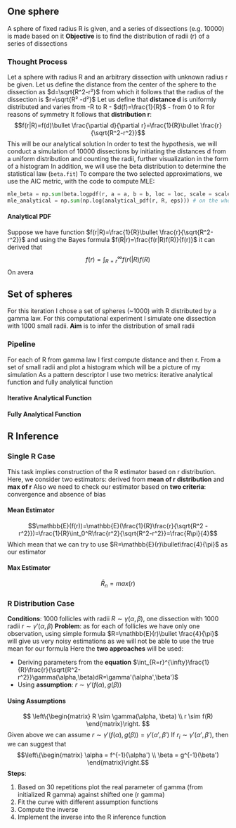 ## One sphere
A sphere of fixed radius R is given, and a series of dissections (e.g. 10000) is made based on it
**Objective** is to find the distribution of radii (r) of a series of dissections
### Thought Process 
Let a sphere with radius R and an arbitrary dissection with unknown radius r be given. Let us define the distance from the center of the sphere to the dissection as $d=\sqrt{R^2-r²}$ from which it follows that the radius of the dissection is $r=\sqrt{R² -d²}$
Let us define that **distance d** is uniformly distributed and varies from -R to R - $d(f)=\frac{1}{R}$ - from 0 to R for reasons of symmetry 
It follows that **distribution r**: $$f(r|R)=f(d)\bullet \frac{\partial d}{\partial r}=\frac{1}{R}\bullet \frac{r}{\sqrt{R^2-r^2}}$$This will be our analytical solution
In order to test the hypothesis, we will conduct a simulation of 10000 dissections by initiating the distances d from a uniform distribution and counting the radii, further visualization in the form of a histogram
In addition, we will use the beta distribution to determine the statistical law  (`beta.fit`)
To compare the two selected approximations, we use the AIC metric, with the code to compute MLE:
```python
mle_beta = np.sum(beta.logpdf(r, a = a, b = b, loc = loc, scale = scale)) # on the whole r dataset
mle_analytical = np.sum(np.log(analytical_pdf(r, R, eps))) # on the whole r dataset 
```
#### Analytical PDF
Suppose we have function $f(r|R)=\frac{1}{R}\bullet \frac{r}{\sqrt{R^2-r^2}}$ and using the Bayes formula $f(R|r)=\frac{f(r|R)f(R)}{f(r)}$ it can derived that
$$f(r)=\int_{R=r}^{\infty}f(r(|R)f(R)$$
On avera
## Set of spheres
For this iteration I chose a set of spheres (~1000) with R distributed by a gamma law. For this computational experiment I simulate one dissection with 1000 small radii. 
**Aim** is to infer the distribution of small radii
### Pipeline
For each of R from gamma law I first compute distance and then r. From a set of small radii and plot a histogram which will be a picture of my simulation
As a pattern descriptor I use two metrics: iterative analytical function and fully analytical function
#### Iterative Analytical Function

#### Fully Analytical Function
## R Inference
### Single R Case
This task implies construction of the R estimator based on r distribution. Here, we consider two estimators: derived from **mean of r distribution** and **max of r**
Also we need to check our estimator based on **two criteria**: convergence and absence of bias
#### Mean Estimator
$$\mathbb{E}(f(r))=\mathbb{E}(\frac{1}{R}\frac{r}{\sqrt{R^2 -r^2}})=\frac{1}{R}\int_0^R\frac{r^2}{\sqrt{R^2-r^2}}=\frac{R\pi}{4}$$ Which mean that we can try to use $R=\mathbb{E}(r)\bullet\frac{4}{\pi}$ as our estimator
#### Max Estimator
$$\bar{R}_n=max(r)$$
### R Distribution Case
**Conditions**: 1000 follicles with radii $R \sim \gamma(\alpha, \beta)$, one dissection with 1000 radii $r \sim \gamma'(\alpha, \beta)$
**Problem**: as for each of follicles we have only one observation, using simple formula $R=\mathbb{E}(r)\bullet \frac{4}{\pi}$ will give us very noisy estimations as we will not be able to use the true mean for our formula
Here the **two approaches** will be used:
- Deriving parameters from the **equation** $\int_{R=r}^{\infty}\frac{1}{R}\frac{r}{\sqrt{R^2-r^2}}\gamma(\alpha,\beta)dR=\gamma'(\alpha',\beta')$
- Using **assumption**: $r\sim \gamma'(f(\alpha), g(\beta))$
#### Using Assumptions
$$
\left\{\begin{matrix}
R \sim \gamma(\alpha, \beta) \\
r \sim f(R)
\end{matrix}\right.
$$Given above we can assume $r \sim \gamma'(f(\alpha), g(\beta))=\gamma'(\alpha',\beta')$
If ${r_i}\sim \gamma'(\alpha',\beta')$, then we can suggest that $$\left\{\begin{matrix}
\alpha = f^{-1}(\alpha') \\
\beta = g^{-1}(\beta')
\end{matrix}\right.$$**Steps**:
1. Based on 30 repetitions plot the real parameter of gamma (from initialized R gamma) against shifted one (r gamma)
2. Fit the curve with different assumption functions
3. Compute the inverse
4. Implement the inverse into the R inference function 
